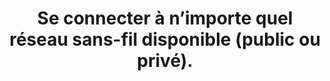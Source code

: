 ---
category: category-qP7AaYEirvtU1XIjwcSea
definitions:
- definition-pA5q0VnAp4ogtptryv7Fl
goodPractices:
- good-practice-iF5cadQVqXEkuM4ssFOFi
risks:
- Voir ses données interceptées et permettre à un logiciel malveillant de se propager
  par le réseau.
title: Se connecter à n’importe quel réseau sans-fil disponible (public ou privé).
uuid: vulnerability-OAHogSFM-cZdQWmgiV3sK
visibleInCms: true
---